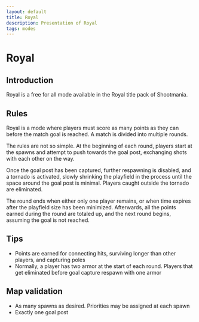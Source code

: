 ```yaml
---
layout: default
title: Royal
description: Presentation of Royal
tags: modes
---
```


# Royal

## Introduction

Royal is a free for all mode available in the Royal title pack of Shootmania.

## Rules

Royal is a mode where players must score as many points as they can before the match goal is reached. A match is divided into multiple rounds.

The rules are not so simple. At the beginning of each round, players start at the spawns and attempt to push towards the goal post, exchanging shots with each other on the way.

Once the goal post has been captured, further respawning is disabled, and a tornado is activated, slowly shrinking the playfield in the process until the space around the goal post is minimal. Players caught outside the tornado are eliminated.

The round ends when either only one player remains, or when time expires after the playfield size has been minimized. Afterwards, all the points earned during the round are totaled up, and the next round begins, assuming the goal is not reached.

## Tips

* Points are earned for connecting hits, surviving longer than other players, and capturing poles
* Normally, a player has two armor at the start of each round. Players that get eliminated before goal capture respawn with one armor

## Map validation

* As many spawns as desired. Priorities may be assigned at each spawn
* Exactly one goal post
